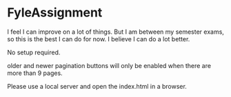 # FyleAssignment

I feel I can improve on a lot of things. But I am between my semester exams, so this is the best I can do for now. I believe I can do a lot better.

No setup required.

older and newer pagination buttons will only be enabled when there are more than 9 pages.

Please use a local server and open the index.html in a browser.
